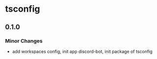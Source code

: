 # tsconfig

## 0.1.0

### Minor Changes

- add workspaces config, init app discord-bot, init package of tsconfig
